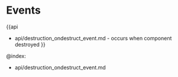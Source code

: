 Events
=======

{{api
- api/destruction_ondestruct_event.md - occurs when component destroyed
}}

@index:
- api/destruction_ondestruct_event.md


